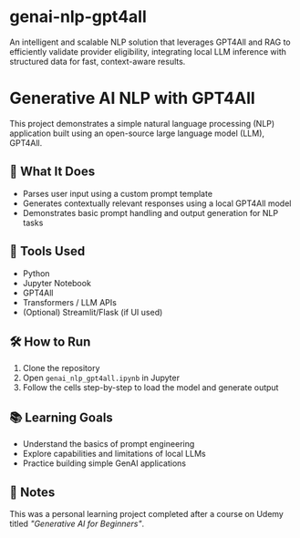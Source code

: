 # genai-nlp-gpt4all
An intelligent and scalable NLP solution that leverages GPT4All and RAG to efficiently validate provider eligibility, integrating local LLM inference with structured data for fast, context-aware results.

# Generative AI NLP with GPT4All

This project demonstrates a simple natural language processing (NLP) application built using an open-source large language model (LLM), GPT4All.

## 🚀 What It Does
- Parses user input using a custom prompt template
- Generates contextually relevant responses using a local GPT4All model
- Demonstrates basic prompt handling and output generation for NLP tasks

## 🧰 Tools Used
- Python
- Jupyter Notebook
- GPT4All
- Transformers / LLM APIs
- (Optional) Streamlit/Flask (if UI used)

## 🛠 How to Run
1. Clone the repository
2. Open `genai_nlp_gpt4all.ipynb` in Jupyter
3. Follow the cells step-by-step to load the model and generate output

## 📚 Learning Goals
- Understand the basics of prompt engineering
- Explore capabilities and limitations of local LLMs
- Practice building simple GenAI applications

## 📌 Notes
This was a personal learning project completed after a course on Udemy titled *"Generative AI for Beginners"*.  

